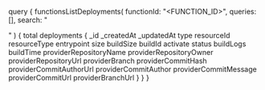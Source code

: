 query {
    functionsListDeployments(
        functionId: "<FUNCTION_ID>",
        queries: [],
        search: "<SEARCH>"
    ) {
        total
        deployments {
            _id
            _createdAt
            _updatedAt
            type
            resourceId
            resourceType
            entrypoint
            size
            buildSize
            buildId
            activate
            status
            buildLogs
            buildTime
            providerRepositoryName
            providerRepositoryOwner
            providerRepositoryUrl
            providerBranch
            providerCommitHash
            providerCommitAuthorUrl
            providerCommitAuthor
            providerCommitMessage
            providerCommitUrl
            providerBranchUrl
        }
    }
}
